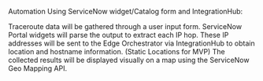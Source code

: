 Automation Using ServiceNow widget/Catalog form and IntegrationHub:
 
 Traceroute data will be gathered through a user input form.
 ServiceNow Portal widgets will parse the output to extract each IP hop. These IP addresses will be sent to the Edge Orchestrator via IntegrationHub to obtain location and hostname information. (Static Locations for MVP)
 The collected results will be displayed visually on a map using the ServiceNow Geo Mapping API.
 
 
